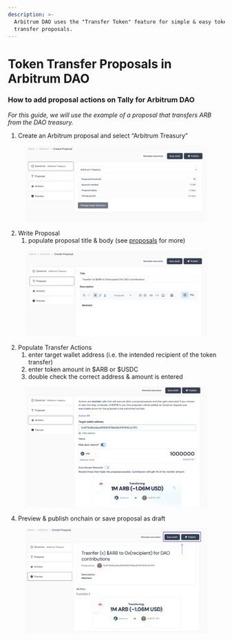 ```yaml
---
description: >-
  Arbitrum DAO uses the "Transfer Token" feature for simple & easy token
  transfer proposals.
---
```


# Token Transfer Proposals in Arbitrum DAO

### How to add proposal actions on Tally for Arbitrum DAO

_For this guide, we will use the example of a proposal that transfers ARB from the DAO treasury._

1. Create an Arbitrum proposal and select “Arbitrum Treasury”

<figure><img src="../.gitbook/assets/Screenshot 2023-12-06 at 9.38.08 PM.png" alt=""><figcaption></figcaption></figure>

2. Write Proposal&#x20;
   1. populate proposal title & body (see [proposals](../knowledge-base/proposals/ "mention") for more)

<figure><img src="../.gitbook/assets/Screenshot 2023-12-06 at 9.39.42 PM.png" alt=""><figcaption></figcaption></figure>

2. Populate Transfer Actions&#x20;
   1. enter target wallet address (i.e. the intended recipient of the token transfer)
   2. enter token amount in $ARB or $USDC
   3. double check the correct address & amount is entered&#x20;

<figure><img src="../.gitbook/assets/Screenshot 2023-12-06 at 9.40.35 PM.png" alt=""><figcaption></figcaption></figure>

4. Preview & publish onchain or save proposal as draft&#x20;

<figure><img src="../.gitbook/assets/Group 212.png" alt=""><figcaption></figcaption></figure>
